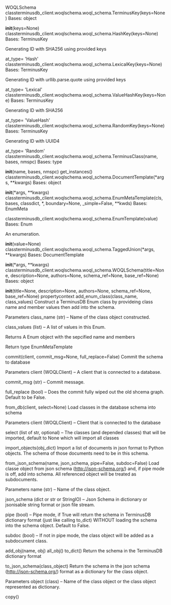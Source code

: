 WOQLSchema
classterminusdb_client.woqlschema.woql_schema.TerminusKey(keys=None)
Bases: object

__init__(keys=None)
classterminusdb_client.woqlschema.woql_schema.HashKey(keys=None)
Bases: TerminusKey

Generating ID with SHA256 using provided keys

at_type= 'Hash'
classterminusdb_client.woqlschema.woql_schema.LexicalKey(keys=None)
Bases: TerminusKey

Generating ID with urllib.parse.quote using provided keys

at_type= 'Lexical'
classterminusdb_client.woqlschema.woql_schema.ValueHashKey(keys=None)
Bases: TerminusKey

Generating ID with SHA256

at_type= 'ValueHash'
classterminusdb_client.woqlschema.woql_schema.RandomKey(keys=None)
Bases: TerminusKey

Generating ID with UUID4

at_type= 'Random'
classterminusdb_client.woqlschema.woql_schema.TerminusClass(name, bases, nmspc)
Bases: type

__init__(name, bases, nmspc)
get_instances()
classterminusdb_client.woqlschema.woql_schema.DocumentTemplate(*args, **kwargs)
Bases: object

__init__(*args, **kwargs)
classterminusdb_client.woqlschema.woql_schema.EnumMetaTemplate(cls, bases, classdict, *, boundary=None, _simple=False, **kwds)
Bases: EnumMeta

classterminusdb_client.woqlschema.woql_schema.EnumTemplate(value)
Bases: Enum

An enumeration.

__init__(value=None)
classterminusdb_client.woqlschema.woql_schema.TaggedUnion(*args, **kwargs)
Bases: DocumentTemplate

__init__(*args, **kwargs)
classterminusdb_client.woqlschema.woql_schema.WOQLSchema(title=None, description=None, authors=None, schema_ref=None, base_ref=None)
Bases: object

__init__(title=None, description=None, authors=None, schema_ref=None, base_ref=None)
propertycontext
add_enum_class(class_name, class_values)
Construct a TerminusDB Enum class by provideing class name and member values then add into the schema.

Parameters
class_name (str) – Name of the class object constructed.

class_values (list) – A list of values in this Enum.

Returns
A Enum object with the sepcified name and members

Return type
EnumMetaTemplate

commit(client, commit_msg=None, full_replace=False)
Commit the schema to database

Parameters
client (WOQLClient) – A client that is connected to a database.

commit_msg (str) – Commit message.

full_replace (bool) – Does the commit fully wiped out the old shcema graph. Default to be False.

from_db(client, select=None)
Load classes in the database schema into schema

Parameters
client (WOQLClient) – Client that is connected to the database

select (list of str, optional) – The classes (and depended classes) that will be imported, default to None which will import all classes

import_objects(obj_dict)
Import a list of documents in json format to Python objects. The schema of those documents need to be in this schema.

from_json_schema(name, json_schema, pipe=False, subdoc=False)
Load classe object from json schema (http://json-schema.org/) and, if pipe mode is off, add into schema. All referenced object will be treated as subdocuments.

Parameters
name (str) – Name of the class object.

json_schema (dict or str or StringIO) – Json Schema in dictionary or jsonisable string format or json file stream.

pipe (bool) – Pipe mode, if True will return the schema in TerminusDB dictionary format (just like calling to_dict) WITHOUT loading the schema into the schema object. Default to False.

subdoc (bool) – If not in pipe mode, the class object will be added as a subdocument class.

add_obj(name, obj)
all_obj()
to_dict()
Return the schema in the TerminusDB dictionary format

to_json_schema(class_object)
Return the schema in the json schema (http://json-schema.org/) format as a dictionary for the class object.

Parameters
object (class) – Name of the class object or the class object represented as dictionary.

copy()
